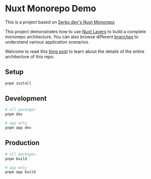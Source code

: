 # Nuxt Monorepo Demo

This is a project based on [Serko.dev's Nuxt Monorepo](https://github.com/serkodev/nuxt-workspace)

This project demonstrates how to use [Nuxt Layers](https://nuxt.com/docs/getting-started/layers) to build a complete monorepo architecture. You can also browse different [branches](https://github.com/serkodev/nuxt-monorepo/branches) to understand various application scenarios.

Welcome to read this [blog post](https://serko.dev/post/nuxt-3-monorepo) to learn about the details of the entire architecture of this repo.

## Setup

```bash
pnpm install
```

## Development

```bash
# all packages
pnpm dev

# app only
pnpm app dev
```

## Production

```bash
# all packages
pnpm build

# app only
pnpm app build
```
